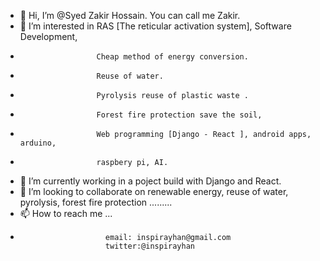 - 👋 Hi, I’m @Syed Zakir Hossain. You can call me Zakir.
- 👀 I’m interested in RAS [The reticular activation system], Software Development,
-                      Cheap method of energy conversion.
-                      Reuse of water. 
-                      Pyrolysis reuse of plastic waste . 
-                      Forest fire protection save the soil,
-                      Web programming [Django - React ], android apps, arduino,
-                      raspbery pi, AI.
- 🌱 I’m currently working in a poject build with Django and React.
- 💞️ I’m looking to collaborate on renewable energy, reuse of water, pyrolysis, forest fire protection .........
- 📫 How to reach me ...
-                        email: inspirayhan@gmail.com 
                         twitter:@inspirayhan  
                         

<!---
SyedZakirHossain/SyedZakirHossain is a ✨ special ✨ repository because its `README.md` (this file) appears on your GitHub profile.
You can click the Preview link to take a look at your changes.
--->
